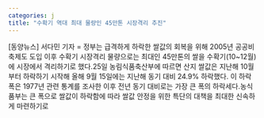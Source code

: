 ```yaml
---
categories: j
title: "수확기 역대 최대 물량인 45만톤 시장격리 추진"
---
```

[동양뉴스] 서다민 기자 = 정부는 급격하게 하락한 쌀값의 회복을 위해 2005년 공공비축제도 도입 이후 수확기 시장격리 물량으로는 최대인 45만톤의 쌀을 수확기(10~12월)에 시장에서 격리하기로 했다.25일 농림식품축산부에 따르면 산지 쌀값은 지난해 10월부터 하락하기 시작해 올해 9월 15일에는 지난해 동기 대비 24.9% 하락했다. 이 하락 폭은 1977년 관련 통계를 조사한 이후 전년 동기 대비로는 가장 큰 폭의 하락세다.농식품부는 큰 폭으로 쌀값이 하락함에 따라 쌀값 안정을 위한 특단의 대책을 최대한 신속하게 마련하기로